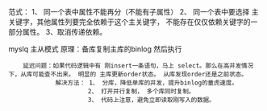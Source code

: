 范式：
1、 同一个表中属性不能再分（不能有子属性）
2、 同一个表中要选择 主关键字，其他属性列要完全依赖于这个主关键字， 不能存在仅仅依赖关键字的一部分属性。
3、取消传递依赖。



myslq 主从模式
        原理：备库复制主库的binlog 然后执行
        
        延迟问题：如果代码逻辑中有 刚insert一条语句，马上 select。那么在高并发情况下，从库可能查不出来。 明显的 主库更新order状态。 从库发现order还是之前状态。
                 解决方法： 1、 分库，降低单库的并发，提升binlog的童虎速度。
                          2、 打开并行复制， 多个库同时复制。
                          3、 代码上注意，避免立即读取刚写入的数据。
        
